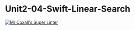 # Unit2-04-Swift-Linear-Search
[![Mr Coxall's Super Linter](https://github.com/ICS4U-Programming-AngelI/Unit2-04-Swift-Linear-Search/workflows/Mr%20Coxall's%20Super%20Linter/badge.svg)](https://github.com/ICS4U-Programming-AngelI/Unit2-04-Swift-Linear-Search/actions/)
